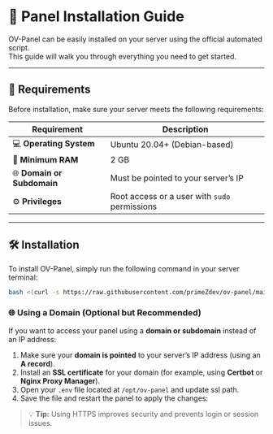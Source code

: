# 🚀 Panel Installation Guide

OV-Panel can be easily installed on your server using the official automated script.  
This guide will walk you through everything you need to get started.

---

## 🧩 Requirements

Before installation, make sure your server meets the following requirements:

| Requirement | Description |
|--------------|-------------|
| 💻 **Operating System** | Ubuntu 20.04+ (Debian-based) |
| 🧠 **Minimum RAM** | 2 GB |
| 🌐 **Domain or Subdomain** | Must be pointed to your server’s IP |
| ⚙️ **Privileges** | Root access or a user with `sudo` permissions |

---

## 🛠️ Installation

To install OV-Panel, simply run the following command in your server terminal:

```bash
bash <(curl -s https://raw.githubusercontent.com/primeZdev/ov-panel/main/install.sh)
```



### 🌐 Using a Domain (Optional but Recommended)

If you want to access your panel using a **domain or subdomain** instead of an IP address:

1. Make sure your **domain is pointed** to your server’s IP address (using an **A record**).  
2. Install an **SSL certificate** for your domain (for example, using **Certbot** or **Nginx Proxy Manager**).  
3. Open your `.env` file located at `/opt/ov-panel` and update ssl path.
4. Save the file and restart the panel to apply the changes:  

> 💡 **Tip:** Using HTTPS improves security and prevents login or session issues.

